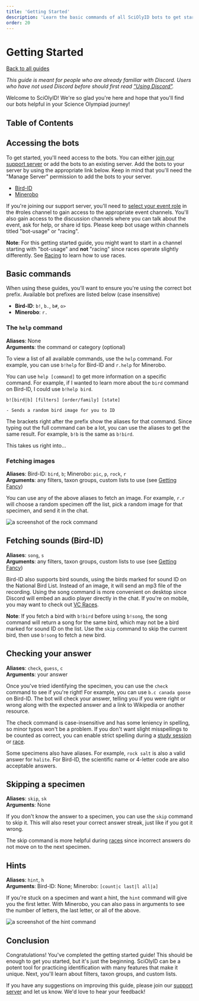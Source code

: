 ```yaml
---
title: 'Getting Started'
description: 'Learn the basic commands of all SciOlyID bots to get started!'
order: 20
---
```


<script context="module">
	export const prerender = true;
</script>

# Getting Started

[Back to all guides](/guides/)

_This guide is meant for people who are already familiar with Discord. Users who have not used Discord before should first read ["Using Discord"](/guides/new-to-discord/)._

Welcome to SciOlyID! We're so glad you're here and hope that you'll find our bots helpful in your Science Olympiad journey!

## Table of Contents

## Accessing the bots

To get started, you'll need access to the bots. You can either [join our support server](/server/) or add the bots to an existing server. Add the bots to your server by using the appropriate link below. Keep in mind that you'll need the "Manage Server" permission to add the bots to your server.

- [Bird-ID](/bird-id/invite/)
- [Minerobo](/minerobo/invite/)

If you're joining our support server, you'll need to [select your event role](https://discord.com/channels/925214799711858688/925215656377454612/925225513763614773) in the #roles channel to gain access to the appropriate event channels. You'll also gain access to the discussion channels where you can talk about the event, ask for help, or share id tips. Please keep bot usage within channels titled "bot-usage" or "racing".

**Note**: For this getting started guide, you might want to start in a channel starting with "bot-usage" and **not** "racing" since races operate slightly differently. See [Racing](/guides/racing/) to learn how to use races.

## Basic commands

When using these guides, you'll want to ensure you're using the correct bot prefix. Available bot prefixes are listed below (case insensitive)

- **Bird-ID**: `b!`, `b.`, `b#`, `o>`
- **Minerobo**: `r.`

### The `help` command

**Aliases**: None<br>
**Arguments**: the command or category (optional)

To view a list of all available commands, use the `help` command. For example, you can use `b!help` for Bird-ID and `r.help` for Minerobo.

You can use `help [command]` to get more information on a specific command. For example, if I wanted to learn more about the `bird` command on Bird-ID, I could use `b!help bird`.

```
b![bird|b] [filters] [order/family] [state]

- Sends a random bird image for you to ID
```

The brackets right after the prefix show the aliases for that command. Since typing out the full command can be a lot, you can use the aliases to get the same result. For example, `b!b` is the same as `b!bird`.

This takes us right into...

### Fetching images

**Aliases**: Bird-ID: `bird`, `b`; Minerobo: `pic`, `p`, `rock`, `r` <br>
**Arguments**: any filters, taxon groups, custom lists to use (see [Getting Fancy](/guides/getting-fancy/))

You can use any of the above aliases to fetch an image. For example, `r.r` will choose a random specimen off the list, pick a random image for that specimen, and send it in the chat.

![a screenshot of the rock command](/images/screenshots/rock-image.png)

## Fetching sounds (Bird-ID)

**Aliases**: `song`, `s` <br>
**Arguments**: any filters, taxon groups, custom lists to use (see [Getting Fancy](/guides/getting-fancy/))

Bird-ID also supports bird sounds, using the birds marked for sound ID on the National Bird List. Instead of an image, it will send an mp3 file of the recording. Using the song command is more convenient on desktop since Discord will embed an audio player directly in the chat. If you're on mobile, you may want to check out [VC Races](/guides/racing/).

**Note**: If you fetch a bird with `b!bird` before using `b!song`, the song command will return a song for the same bird, which may not be a bird marked for sound ID on the list. Use the `skip` command to skip the current bird, then use `b!song` to fetch a new bird.

## Checking your answer

**Aliases**: `check`, `guess`, `c` <br>
**Arguments**: your answer

Once you've tried identifying the specimen, you can use the `check` command to see if you're right! For example, you can use `b.c canada goose` on Bird-ID. The bot will check your answer, telling you if you were right or wrong along with the expected answer and a link to Wikipedia or another resource.

The check command is case-insensitive and has some leniency in spelling, so minor typos won't be a problem. If you don't want slight misspellings to be counted as correct, you can enable strict spelling during a [study session](/guides/sessions/) or [race](/guides/racing/).

Some specimens also have aliases. For example, `rock salt` is also a valid answer for `halite`. For Bird-ID, the scientific name or 4-letter code are also acceptable answers.

## Skipping a specimen

**Aliases**: `skip`, `sk` <br>
**Arguments**: None

If you don't know the answer to a specimen, you can use the `skip` command to skip it. This will also reset your correct answer streak, just like if you got it wrong.

The skip command is more helpful during [races](/guides/racing/) since incorrect answers do not move on to the next specimen.

## Hints

**Aliases**: `hint`, `h` <br>
**Arguments**: Bird-ID: None; Minerobo: `[count|c last|l all|a]`

If you're stuck on a specimen and want a hint, the `hint` command will give you the first letter. With Minerobo, you can also pass in arguments to see the number of letters, the last letter, or all of the above.

![a screenshot of the hint command](/images/screenshots/rock-hint-all.png)

## Conclusion

Congratulations! You've completed the getting started guide! This should be enough to get you started, but it's just the beginning. SciOlyID can be a potent tool for practicing identification with many features that make it unique. Next, you'll learn about filters, taxon groups, and custom lists.

If you have any suggestions on improving this guide, please join our [support server](/server/) and let us know. We'd love to hear your feedback!
